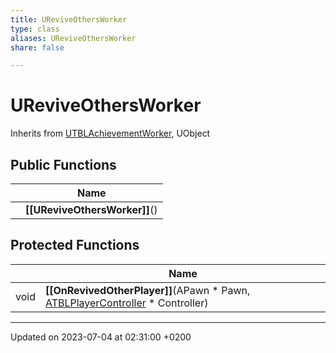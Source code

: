 ```yaml
---
title: UReviveOthersWorker
type: class
aliases: UReviveOthersWorker
share: false

---
```


# UReviveOthersWorker





Inherits from [UTBLAchievementWorker](/docs/SDK/Source/Classes/classUTBLAchievementWorker.md), UObject

## Public Functions

|                | Name           |
| -------------- | -------------- |
| | **[[UReviveOthersWorker]]**() |

## Protected Functions

|                | Name           |
| -------------- | -------------- |
| void | **[[OnRevivedOtherPlayer]]**(APawn * Pawn, [ATBLPlayerController](/docs/SDK/Source/Classes/classATBLPlayerController.md) * Controller) |

-------------------------------

Updated on 2023-07-04 at 02:31:00 +0200